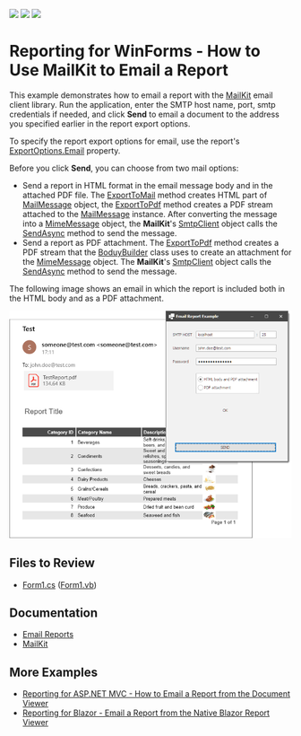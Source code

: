 <!-- default badges list -->
![](https://img.shields.io/endpoint?url=https://codecentral.devexpress.com/api/v1/VersionRange/441553347/23.2.3%2B)
[![](https://img.shields.io/badge/Open_in_DevExpress_Support_Center-FF7200?style=flat-square&logo=DevExpress&logoColor=white)](https://supportcenter.devexpress.com/ticket/details/T1055592)
[![](https://img.shields.io/badge/📖_How_to_use_DevExpress_Examples-e9f6fc?style=flat-square)](https://docs.devexpress.com/GeneralInformation/403183)
<!-- default badges end -->
# Reporting for WinForms - How to Use MailKit to Email a Report

This example demonstrates how to email a report with the [MailKit](http://www.mimekit.net/docs/html/Introduction.htm) email client library. Run the application, enter the SMTP host name, port, smtp credentials if needed, and click **Send** to email a document to the address you specified earlier in the report export options.

To specify the report export options for email, use the report's [ExportOptions.Email](https://docs.devexpress.com/CoreLibraries/DevExpress.XtraPrinting.ExportOptions.Email) property.

Before you click **Send**, you can choose from two mail options:

- Send a report in HTML format in the email message body and in the attached PDF file. The [ExportToMail](https://docs.devexpress.com/XtraReports/DevExpress.XtraReports.UI.XtraReport.ExportToMail(System.String-System.String-System.String)) method creates HTML part of [MailMessage](https://learn.microsoft.com/en-us/dotnet/api/system.net.mail.mailmessage) object, the [ExportToPdf](https://docs.devexpress.com/XtraReports/DevExpress.XtraReports.UI.XtraReport.ExportToPdf(System.IO.Stream-DevExpress.XtraPrinting.PdfExportOptions)) method creates a PDF stream attached to the [MailMessage](https://learn.microsoft.com/en-us/dotnet/api/system.net.mail.mailmessage) instance. After converting the message into a [MimeMessage](http://www.mimekit.net/docs/html/T_MimeKit_MimeMessage.htm) object, the **MailKit**'s [SmtpClient](http://www.mimekit.net/docs/html/T_MailKit_Net_Smtp_SmtpClient.htm) object calls the [SendAsync](http://www.mimekit.net/docs/html/M_MailKit_MailTransport_SendAsync_3.htm) method to send the message.
- Send a report as PDF attachment. The [ExportToPdf](https://docs.devexpress.com/XtraReports/DevExpress.XtraReports.UI.XtraReport.ExportToPdf(System.IO.Stream-DevExpress.XtraPrinting.PdfExportOptions)) method creates a PDF stream that the [BoduyBuilder](http://www.mimekit.net/docs/html/T_MimeKit_BodyBuilder.htm) class uses to create an attachment for the [MimeMessage](http://www.mimekit.net/docs/html/T_MimeKit_MimeMessage.htm) object. The **MailKit**'s [SmtpClient](http://www.mimekit.net/docs/html/T_MailKit_Net_Smtp_SmtpClient.htm) object calls the [SendAsync](http://www.mimekit.net/docs/html/M_MailKit_MailTransport_SendAsync_3.htm) method to send the message.

The following image shows an email in which the report is included both in the HTML body and as a PDF attachment.

![App Screenshot](Images/screenshot.png)


## Files to Review
- [Form1.cs](CS/Form1.cs) ([Form1.vb](VB/Form1.vb))

## Documentation

- [Email Reports](https://docs.devexpress.com/XtraReports/17634/detailed-guide-to-devexpress-reporting/store-and-distribute-reports/export-reports/email-reports)
- [MailKit](http://www.mimekit.net/docs/html/Introduction.htm)

## More Examples

- [Reporting for ASP.NET MVC - How to Email a Report from the Document Viewer](https://github.com/DevExpress-Examples/reporting-web-mvc-email-report)
- [Reporting for Blazor - Email a Report from the Native Blazor Report Viewer](https://github.com/DevExpress-Examples/reporting-blazor-email-report)

